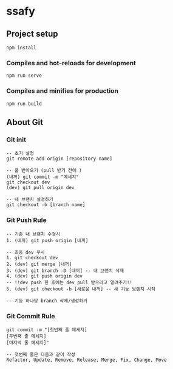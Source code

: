 # ssafy

## Project setup
```
npm install
```

### Compiles and hot-reloads for development
```
npm run serve
```

### Compiles and minifies for production
```
npm run build
```



## About Git

### Git init

```
-- 초기 설정
git remote add origin [repository name]

-- 풀 받아오기 (pull 받기 전에 )
(내꺼) git commit -m "메세지"
git checkout dev
(dev) git pull origin dev

-- 내 브랜치 설정하기
git checkout -b [branch name]
```

### Git Push Rule

```
-- 기존 내 브랜치 수정시
1. (내꺼) git push origin [내꺼]

-- 최종 dev 푸시
1. git checkout dev
2. (dev) git merge [내꺼]
3. (dev) git branch -D [내꺼] -- 내 브랜치 삭제
4. (dev) git push origin dev
-- !!dev push 한 후에는 dev pull 받으라고 알려주기!!
5. (dev) git checkout -b [새로운 내꺼] -- 새 기능 브랜치 시작

-- 기능 하나당 branch 삭제/생성하기
```

### Git Commit Rule

```
git commit -m "[첫번째 줄 메세지]
[두번째 줄 메세지]
[마지막 줄 메세지]"

-- 첫번째 줄은 다음과 같이 작성
Refactor, Update, Remove, Release, Merge, Fix, Change, Move
```




